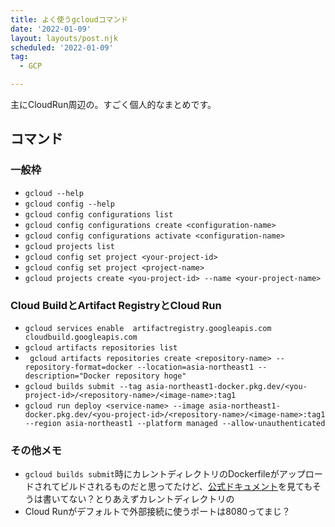 ```yaml
---
title: よく使うgcloudコマンド
date: '2022-01-09'
layout: layouts/post.njk
scheduled: '2022-01-09'
tag:
  - GCP

---
```


主にCloudRun周辺の。すごく個人的なまとめです。

## コマンド
### 一般枠
- `gcloud --help`
- `gcloud config --help`
- `gcloud config configurations list`
- `gcloud config configurations create <configuration-name>`
- `gcloud config configurations activate <configuration-name>`
- `gcloud projects list`
- `gcloud config set project <your-project-id>`
- `gcloud config set project <project-name>`
- `gcloud projects create <you-project-id> --name <your-project-name>`


### Cloud BuildとArtifact RegistryとCloud Run
- `gcloud services enable  artifactregistry.googleapis.com cloudbuild.googleapis.com`
- `gcloud artifacts repositories list`
- ` gcloud artifacts repositories create <repository-name> --repository-format=docker --location=asia-northeast1 --description="Docker repository hoge"`
- `gcloud builds submit --tag asia-northeast1-docker.pkg.dev/<you-project-id>/<repository-name>/<image-name>:tag1`
- `gcloud run deploy <service-name> --image asia-northeast1-docker.pkg.dev/<you-project-id>/<repository-name>/<image-name>:tag1 --region asia-northeast1 --platform managed --allow-unauthenticated`


### その他メモ
- `gcloud builds submit`時にカレントディレクトリのDockerfileがアップロードされてビルドされるものだと思ってたけど、[公式ドキュメント](https://cloud.google.com/sdk/gcloud/reference/builds/submit)を見てもそうは書いてない？とりあえずカレントディレクトリの
- Cloud Runがデフォルトで外部接続に使うポートは8080ってまじ？

